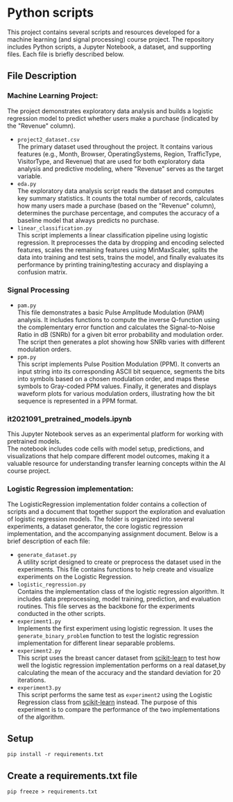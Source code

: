 # Python scripts

This project contains several scripts and resources developed 
for a machine learning (and signal processing) course project. 
The repository includes Python scripts, a Jupyter Notebook, a dataset, and supporting files. Each file is briefly described below.

## File Description 

### Machine Learning Project:
  The project demonstrates exploratory data analysis and builds a logistic regression model
  to predict whether users make a purchase (indicated by the "Revenue" column).
  
  - `project2_dataset.csv`  
    The primary dataset used throughout the project. It contains various features
    (e.g., Month, Browser, OperatingSystems, Region, TrafficType, VisitorType, and Revenue)
    that are used for both exploratory data analysis and predictive modeling, where "Revenue" serves as the target variable.
  - `eda.py`    
    The exploratory data analysis script reads the dataset and computes key summary statistics.
    It counts the total number of records, calculates how many users made a purchase (based on the "Revenue" column),
    determines the purchase percentage, and computes the accuracy of a baseline model that always predicts no purchase.
  - `linear_classification.py`    
    This script implements a linear classification pipeline using logistic regression.
    It preprocesses the data by dropping and encoding selected features, scales the remaining features using MinMaxScaler,
    splits the data into training and test sets, trains the model, and finally evaluates its performance by printing training/testing accuracy and displaying a confusion matrix.

### Signal Processing
  - `pam.py`  
    This file demonstrates a basic Pulse Amplitude Modulation (PAM) analysis.
    It includes functions to compute the inverse Q-function using the complementary error function and calculates the Signal-to-Noise Ratio
    in dB (SNRb) for a given bit error probability and modulation order. The script then generates a plot showing how SNRb varies with different modulation orders.
  - `ppm.py`    
    This script implements Pulse Position Modulation (PPM). It converts an input string into its corresponding ASCII bit sequence,
    segments the bits into symbols based on a chosen modulation order, and maps these symbols to Gray-coded PPM values. Finally, it
    generates and displays waveform plots for various modulation orders, illustrating how the bit sequence is represented in a PPM format.
    
### it2021091_pretrained_models.ipynb
This Jupyter Notebook serves as an experimental platform for working with pretrained models.  
The notebook includes code cells with model setup, predictions, and visualizations that help compare different model outcomes, making it 
a valuable resource for understanding transfer learning concepts within the AI course project.

### Logistic Regression implementation:
  The LogisticRegression implementation folder contains a collection of scripts and a document that together support the exploration and evaluation of logistic regression models. 
  The folder is organized into several experiments, a dataset generator, the core logistic regression implementation, and the accompanying assignment document. 
  Below is a brief description of each file:
  
  - `generate_dataset.py`  
    A utility script designed to create or preprocess the dataset used in the experiments.
    This file contains functions to help create and visualize experiments on the Logistic Regression. 
  - `logistic_regression.py`    
    Contains the implementation class of the logistic regression algorithm.
    It includes data preprocessing, model training, prediction, and evaluation routines.
    This file serves as the backbone for the experiments conducted in the other scripts.
  - `experiment1.py`    
    Implements the first experiment using logistic regression. It uses the `generate_binary_problem` function
    to test the logistic regression implementation for different linear separable problems.
  - `experiment2.py`    
    This script uses the breast cancer dataset from [scikit-learn](https://scikit-learn.org/stable/) to test how well
    the logistic regression implementation performs on a real dataset,by calculating the mean of the accuracy and the standard deviation for 20
    iterations. 
  - `experiment3.py`    
    This script performs the same test as `experiment2` using the Logistic Regression class from [scikit-learn](https://scikit-learn.org/stable/) instead.
    The purpose of this experiment is to compare the performance of the two implementations of the algorithm.

## Setup
```
pip install -r requirements.txt
```

##  Create a requirements.txt file
```
pip freeze > requirements.txt
```
